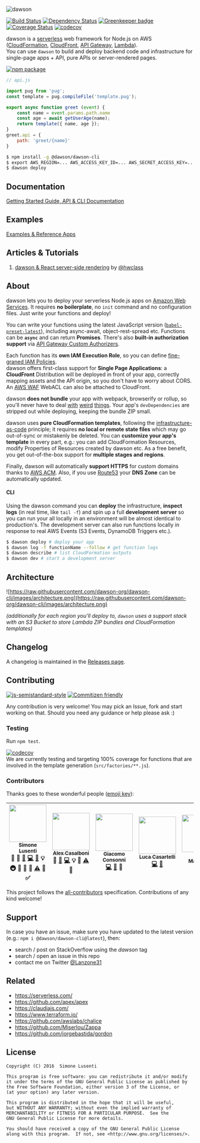 ![dawson](https://raw.githubusercontent.com/dawson-org/dawson-cli/images/dawson-logo.png)

[![Build Status](https://travis-ci.org/dawson-org/dawson-cli.svg?branch=master)](https://travis-ci.org/dawson-org/dawson-cli)
[![Dependency Status](https://gemnasium.com/badges/github.com/dawson-org/dawson-cli.svg)](https://gemnasium.com/github.com/dawson-org/dawson-cli) 
[![Greenkeeper badge](https://badges.greenkeeper.io/dawson-org/dawson-cli.svg)](https://greenkeeper.io/) 
[![Coverage Status](https://coveralls.io/repos/github/dawson-org/dawson-cli/badge.svg)](https://coveralls.io/github/dawson-org/dawson-cli) 
[![codecov](https://codecov.io/gh/dawson-org/dawson-cli/branch/master/graph/badge.svg)](https://codecov.io/gh/dawson-org/dawson-cli)


dawson is a [serverless](https://auth0.com/blog/what-is-serverless/) web framework for Node.js on AWS ([CloudFormation](https://aws.amazon.com/cloudformation/), [CloudFront](https://aws.amazon.com/cloudfront/), [API Gateway](https://aws.amazon.com/apigateway/), [Lambda](https://aws.amazon.com/lambda/)).  
You can use `dawson` to build and deploy backend code and infrastructure for single-page apps + API, pure APIs or server-rendered pages.

[![npm package](https://nodei.co/npm/@dawson/dawson-cli.png?compact=true)](https://npm.im/@dawson/dawson-cli)

```js
// api.js

import pug from 'pug';
const template = pug.compileFile('template.pug');

export async function greet (event) {
    const name = event.params.path.name
    const age = await getUserAge(name);
    return template({ name, age });
}
greet.api = {
    path: 'greet/{name}'
}
```
```bash
$ npm install -g @dawson/dawson-cli
$ export AWS_REGION=... AWS_ACCESS_KEY_ID=... AWS_SECRET_ACCESS_KEY=...
$ dawson deploy
```

## Documentation
[Getting Started Guide, API & CLI Documentation](https://github.com/dawson-org/dawson-cli/blob/master/docs/README.md)

## Examples
[Examples & Reference Apps](https://github.com/dawson-org/dawson-examples)

## Articles & Tutorials
1. [dawson & React server-side rendering](https://medium.com/@hwclass/aws-rendered-react-chocolate-chips-with-dawson-part-1-a-simple-service-for-serving-components-2b47a87bebab) by [@hwclass](https://twitter.com/hwclass)

## About
dawson lets you to deploy your serverless Node.js apps on [Amazon Web Services](https://aws.amazon.com). It requires **no boilerplate**, no `init` command and no configuration files. Just write your functions and deploy!

You can write your functions using the latest JavaScript version ([`babel-preset-latest`](https://babeljs.io/docs/plugins/preset-latest/)), including async-await, object-rest-spread etc. Functions can be **`async`** and can return **Promises**. There's also **built-in authorization support** via [API Gateway Custom Authorizers](https://docs.aws.amazon.com/apigateway/latest/developerguide/use-custom-authorizer.html).

Each function has its **own IAM Execution Role**, so you can define [fine-graned IAM Policies](https://docs.aws.amazon.com/IAM/latest/UserGuide/best-practices.html#grant-least-privilege).  
dawson offers first-class support for **Single Page Applications**: a **CloudFront** Distribution will be deployed in front of your app, correctly mapping assets and the API origin, so you don't have to worry about CORS. An [AWS WAF](https://aws.amazon.com/waf/) WebACL can also be attached to CloudFront.

dawson **does not bundle** your app with webpack, browserify or rollup, so you'll never have to deal [with](https://github.com/aws/aws-sdk-js/issues/603) [weird](https://github.com/substack/brfs) [things](https://stackoverflow.com/questions/32253362/how-do-i-build-a-single-js-file-for-aws-lambda-nodejs-runtime). Your app's `devDependencies` are stripped out while deploying, keeping the bundle ZIP small.

dawson uses **pure CloudFormation templates**, following the [infrastructure-as-code](https://en.wikipedia.org/wiki/Infrastructure_as_Code) principle; it requires **no local or remote state files** which may go out-of-sync or mistakenly be deleted. You can **customize your app's template** in every part, e.g.: you can add CloudFormation Resources, modify Properties of Resources created by dawson etc. As a free benefit, you get out-of-the-box support for **multiple stages and regions**.

Finally, dawson will automatically **support HTTPS** for custom domains thanks to [AWS ACM](https://aws.amazon.com/acm/). Also, if you use [Route53](https://aws.amazon.com/route53/) your **DNS Zone** can be automatically updated.

#### CLI
Using the dawson command you can **deploy** the infrastructure, **inspect logs** (in real time, like `tail -f`) and spin up a full **development server** so you can run your all locally in an environment will be almost identical to production's. The development server can also run functions locally in response to real AWS Events (S3 Events, DynamoDB Triggers etc.).

```bash
$ dawson deploy # deploy your app
$ dawson log -f functionName --follow # get function logs
$ dawson describe # list CloudFormation outputs
$ dawson dev # start a development server
```

## Architecture

![https://raw.githubusercontent.com/dawson-org/dawson-cli/images/architecture.png](https://raw.githubusercontent.com/dawson-org/dawson-cli/images/architecture.png)

*(additionally for each region you'll deploy to, `dawson` uses a support stack with an S3 Bucket to store Lambda ZIP bundles and CloudFormation templates)*

## Changelog
A changelog is maintained in the [Releases page](https://github.com/dawson-org/dawson-cli/releases).

## Contributing
[![js-semistandard-style](https://img.shields.io/badge/code%20style-semistandard-brightgreen.svg?style=plastic)](https://github.com/Flet/semistandard) 
[![Commitizen friendly](https://img.shields.io/badge/commitizen-friendly-brightgreen.svg)](http://commitizen.github.io/cz-cli/)  

Any contribution is very welcome! You may pick an Issue, fork and start working on that. Should you need any guidance or help please ask :)  

### Testing

Run `npm test`.

[![codecov](https://codecov.io/gh/dawson-org/dawson-cli/branch/master/graph/badge.svg)](https://codecov.io/gh/dawson-org/dawson-cli)  
We are currently testing and targeting 100% coverage for functions that are involved in the template generation (`src/factories/**.js`).  


### Contributors

Thanks goes to these wonderful people ([emoji key](https://github.com/kentcdodds/all-contributors#emoji-key)):

<!-- ALL-CONTRIBUTORS-LIST:START - Do not remove or modify this section -->
| [<img src="https://avatars0.githubusercontent.com/u/950086?v=3" width="100px;"/><br /><sub>Simone Lusenti</sub>](http://www.plasticpanda.com)<br />💬 📝 [🐛](https://github.com/lusentis/dawson/issues?q=author%3Alusentis) [💻](https://github.com/lusentis/dawson/commits?author=lusentis) [📖](https://github.com/lusentis/dawson/commits?author=lusentis) 💡 🚇 🔌 👀 📢 [⚠️](https://github.com/lusentis/dawson/commits?author=lusentis) 🔧 ✅ | [<img src="https://avatars2.githubusercontent.com/u/2457588?v=3" width="100px;"/><br /><sub>Alex Casalboni</sub>](https://blog.alexcasalboni.com/)<br />💬 [🐛](https://github.com/lusentis/dawson/issues?q=author%3Aalexcasalboni) [💻](https://github.com/lusentis/dawson/commits?author=alexcasalboni) 💡 📢 [⚠️](https://github.com/lusentis/dawson/commits?author=alexcasalboni) 🔧 | [<img src="https://avatars2.githubusercontent.com/u/4239892?v=3" width="100px;"/><br /><sub>Giacomo Consonni</sub>](https://github.com/Giaco9)<br />[💻](https://github.com/lusentis/dawson/commits?author=Giaco9) [📖](https://github.com/lusentis/dawson/commits?author=Giaco9) 🔌 | [<img src="https://avatars2.githubusercontent.com/u/2690781?v=3" width="100px;"/><br /><sub>Luca Casartelli</sub>](https://github.com/lcasartelli)<br />[💻](https://github.com/lusentis/dawson/commits?author=lcasartelli) [📖](https://github.com/lusentis/dawson/commits?author=lcasartelli) | [<img src="https://avatars2.githubusercontent.com/u/420915?v=3" width="100px;"/><br /><sub>Chris Matheson</sub>](http://chrismatheson.github.io)<br />[🐛](https://github.com/lusentis/dawson/issues?q=author%3Achrismatheson) [📖](https://github.com/lusentis/dawson/commits?author=chrismatheson) | [<img src="https://avatars1.githubusercontent.com/u/21061117?v=3" width="100px;"/><br /><sub>Robert Kistner</sub>](https://github.com/rakistner)<br />[🐛](https://github.com/lusentis/dawson/issues?q=author%3Arakistner) [💻](https://github.com/lusentis/dawson/commits?author=rakistner) |
| :---: | :---: | :---: | :---: | :---: | :---: |
<!-- ALL-CONTRIBUTORS-LIST:END -->

This project follows the [all-contributors](https://github.com/kentcdodds/all-contributors) specification. Contributions of any kind welcome!

<!-- Contributors START
Simone_Lusenti lusentis https://twitter.com/Lanzone31 code infra doc tests example
Alex_Casalboni alexcasalboni https://twitter.com/alex_casalboni code answers
Giacomo_Consonni giaco9 https://twitter.com/GiacomoConsonni code
Luca_Casartelli lcasartelli https://twitter.com/CasartelliLuca code doc
Chris_Matheson chrismatheson https://twitter.com/chrismatheson doc
Contributors END -->

## Support
In case you have an issue, make sure you have updated to the latest version (e.g.: `npm i @dawson/dawson-cli@latest`), then:

* search / post on StackOverflow using the *dawson* tag
* search / open an issue in this repo
* contact me on Twitter [@Lanzone31](https://twitter.com/Lanzone31)


## Related
* https://serverless.com/
* https://github.com/apex/apex
* https://claudiajs.com/
* https://www.terraform.io/
* https://github.com/awslabs/chalice
* https://github.com/Miserlou/Zappa
* https://github.com/jorgebastida/gordon


## License

    Copyright (C) 2016  Simone Lusenti

    This program is free software: you can redistribute it and/or modify
    it under the terms of the GNU General Public License as published by
    the Free Software Foundation, either version 3 of the License, or
    (at your option) any later version.

    This program is distributed in the hope that it will be useful,
    but WITHOUT ANY WARRANTY; without even the implied warranty of
    MERCHANTABILITY or FITNESS FOR A PARTICULAR PURPOSE.  See the
    GNU General Public License for more details.

    You should have received a copy of the GNU General Public License
    along with this program.  If not, see <http://www.gnu.org/licenses/>.
